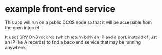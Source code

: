 # example front-end service
This app will run on a public DCOS node so that it will be accessible from the open internet.

It uses SRV DNS records (which return both an IP and a port, instead of just an IP like A records) to find a back-end service that may be running anywhere.
